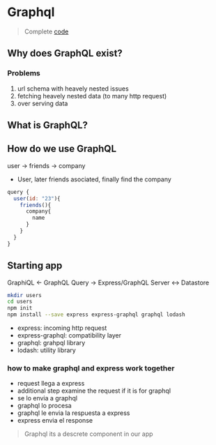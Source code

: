 # Graphql

> Complete [code](https://github.com/StephenGrider/GraphQLCasts)

## Why does GraphQL exist?

### Problems
1. url schema with heavely nested issues
2. fetching heavely nested data (to many http request)
3. over serving data

## What is GraphQL?


## How do we use GraphQL
user -> friends -> company
- User, later friends asociated, finally find the company

```js
query {
  user(id: "23"){
    friends(){
      company{
        name
      }
    }
  }
}
```

## Starting app

GraphiQL <- GraphQL Query -> Express/GraphQL Server <-> Datastore

```sh
mkdir users
cd users
npm init
npm install --save express express-graphql graphql lodash

```

- express: incoming http request
- express-graphql: compatibility layer
- graphql:  grahpql library
- lodash: utility library

### how to make graphql and express work together

- request llega a express
- additional step examine the request if it is for graphql
- se lo envia a graphql
- graphql lo procesa
- graphql le envia la respuesta a express
- express envia el response

> Graphql its a descrete component in our app
